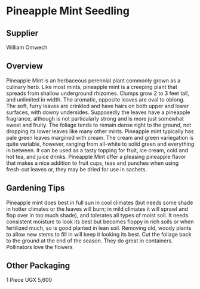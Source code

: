 # Pineapple Mint Seedling

## Supplier
William Omwech

## Overview
Pineapple Mint is an herbaceous perennial plant commonly grown as a culinary herb. Like most mints, pineapple mint is a creeping plant that spreads from shallow underground rhizomes. Clumps grow 2 to 3 feet tall, and unlimited in width. The aromatic, opposite leaves are oval to oblong. The soft, furry leaves are crinkled and have hairs on both upper and lower surfaces, with downy undersides. Supposedly the leaves have a pineapple fragrance, although is not particularly strong and is more just somewhat sweet and fruity. The foliage tends to remain dense right to the ground, not dropping its lower leaves like many other mints. Pineapple mint typically has pale green leaves margined with cream. The cream and green variegation is quite variable, however, ranging from all-white to solid green and everything in between. It can be used as a tasty topping for fruit, ice cream, cold and hot tea, and juice drinks. Pineapple Mint offer a pleasing pineapple flavor that makes a nice addition to fruit cups, teas and punches when using fresh-cut leaves or, they may be dried for use in sachets.

## Gardening Tips
Pineapple mint does best in full sun in cool climates (but needs some shade in hotter climates or the leaves will burn; in mild climates it will sprawl and flop over in too much shade), and tolerates all types of moist soil. It needs consistent moisture to look its best but becomes floppy in rich soils or when fertilized much, so is good planted in lean soil. Removing old, woody plants to allow new stems to fill in will keep it looking its best. Cut the foliage back to the ground at the end of the season.
They do great in containers. Pollinators love the flowers

## Other Packaging
1 Piece UGX 5,600

